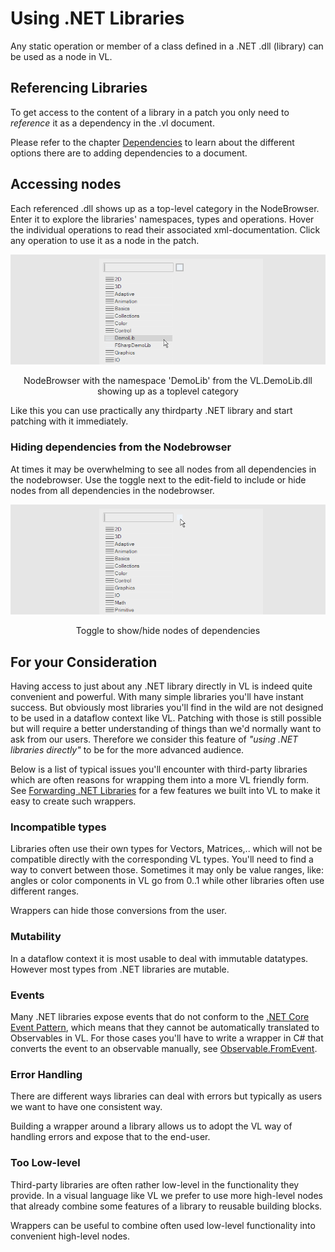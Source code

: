 # Using .NET Libraries

Any static operation or member of a class defined in a .NET .dll (library) can be used as a node in VL.

## Referencing Libraries
To get access to the content of a library in a patch you only need to _reference_ it as a dependency in the .vl document.

Please refer to the chapter [Dependencies](dependencies.md) to learn about the different options there are to adding dependencies to a document.

## Accessing nodes

Each referenced .dll shows up as a top-level category in the NodeBrowser. Enter it to explore the libraries' namespaces, types and operations. Hover the individual operations to read their associated xml-documentation. Click any operation to use it as a node in the patch.

![](../../images/libraries/vl-libraries-using-NodeBrowser.png)
<center>NodeBrowser with the namespace 'DemoLib' from the VL.DemoLib.dll showing up as a toplevel category</center>

Like this you can use practically any thirdparty .NET library and start patching with it immediately.

### Hiding dependencies from the Nodebrowser
At times it may be overwhelming to see all nodes from all dependencies in the nodebrowser. Use the toggle next to the edit-field to include or hide nodes from all dependencies in the nodebrowser.

![](../../images/libraries/vl-libraries-using-NodeBrowser-hideDependencies.png)
<center>Toggle to show/hide nodes of dependencies</center>

## For your Consideration
Having access to just about any .NET library directly in VL is indeed quite convenient and powerful. With many simple libraries you'll have instant success. But obviously most libraries you'll find in the wild are not designed to be used in a dataflow context like VL. Patching with those is still possible but will require a better understanding of things than we'd normally want to ask from our users. Therefore we consider this feature of _"using .NET libraries directly"_ to be for the more advanced audience.

Below is a list of typical issues you'll encounter with third-party libraries which are often reasons for wrapping them into a more VL friendly form. See [Forwarding .NET Libraries](patching-libraries.md) for a few features we built into VL to make it easy to create such wrappers.

### Incompatible types
Libraries often use their own types for Vectors, Matrices,.. which will not be compatible directly with the corresponding VL types. You'll need to find a way to convert between those. Sometimes it may only be value ranges, like: angles or color components in VL go from 0..1 while other libraries often use different ranges.

Wrappers can hide those conversions from the user.

### Mutability
In a dataflow context it is most usable to deal with immutable datatypes. However most types from .NET libraries are mutable.

### Events
Many .NET libraries expose events that do not conform to the [.NET Core Event Pattern](https://docs.microsoft.com/en-us/dotnet/csharp/modern-events), which means that they cannot be automatically translated to Observables in VL. For those cases you'll have to write a wrapper in C# that converts the event to an observable manually, see [Observable.FromEvent](https://msdn.microsoft.com/en-us/library/system.reactive.linq.observable.fromevent(v=vs.103).aspx).

### Error Handling
There are different ways libraries can deal with errors but typically as users we want to have one consistent way.

Building a wrapper around a library allows us to adopt the VL way of handling errors and expose that to the end-user.

### Too Low-level
Third-party libraries are often rather low-level in the functionality they provide. In a visual language like VL we prefer to use more high-level nodes that already combine some features of a library to reusable building blocks.

Wrappers can be useful to combine often used low-level functionality into convenient high-level nodes.
